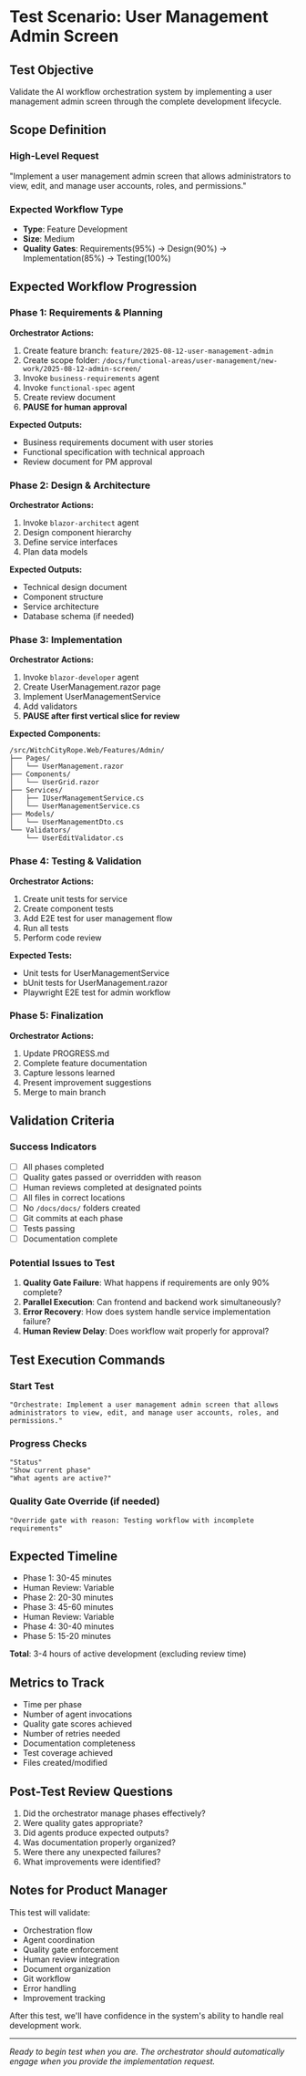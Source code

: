 # Test Scenario: User Management Admin Screen
<!-- Last Updated: 2025-08-12 -->
<!-- Version: 1.0 -->
<!-- Owner: AI Workflow Team -->
<!-- Status: Ready for Testing -->

## Test Objective
Validate the AI workflow orchestration system by implementing a user management admin screen through the complete development lifecycle.

## Scope Definition

### High-Level Request
"Implement a user management admin screen that allows administrators to view, edit, and manage user accounts, roles, and permissions."

### Expected Workflow Type
- **Type**: Feature Development
- **Size**: Medium
- **Quality Gates**: Requirements(95%) → Design(90%) → Implementation(85%) → Testing(100%)

## Expected Workflow Progression

### Phase 1: Requirements & Planning
**Orchestrator Actions:**
1. Create feature branch: `feature/2025-08-12-user-management-admin`
2. Create scope folder: `/docs/functional-areas/user-management/new-work/2025-08-12-admin-screen/`
3. Invoke `business-requirements` agent
4. Invoke `functional-spec` agent
5. Create review document
6. **PAUSE for human approval**

**Expected Outputs:**
- Business requirements document with user stories
- Functional specification with technical approach
- Review document for PM approval

### Phase 2: Design & Architecture
**Orchestrator Actions:**
1. Invoke `blazor-architect` agent
2. Design component hierarchy
3. Define service interfaces
4. Plan data models

**Expected Outputs:**
- Technical design document
- Component structure
- Service architecture
- Database schema (if needed)

### Phase 3: Implementation
**Orchestrator Actions:**
1. Invoke `blazor-developer` agent
2. Create UserManagement.razor page
3. Implement UserManagementService
4. Add validators
5. **PAUSE after first vertical slice for review**

**Expected Components:**
```
/src/WitchCityRope.Web/Features/Admin/
├── Pages/
│   └── UserManagement.razor
├── Components/
│   └── UserGrid.razor
├── Services/
│   ├── IUserManagementService.cs
│   └── UserManagementService.cs
├── Models/
│   └── UserManagementDto.cs
└── Validators/
    └── UserEditValidator.cs
```

### Phase 4: Testing & Validation
**Orchestrator Actions:**
1. Create unit tests for service
2. Create component tests
3. Add E2E test for user management flow
4. Run all tests
5. Perform code review

**Expected Tests:**
- Unit tests for UserManagementService
- bUnit tests for UserManagement.razor
- Playwright E2E test for admin workflow

### Phase 5: Finalization
**Orchestrator Actions:**
1. Update PROGRESS.md
2. Complete feature documentation
3. Capture lessons learned
4. Present improvement suggestions
5. Merge to main branch

## Validation Criteria

### Success Indicators
- [ ] All phases completed
- [ ] Quality gates passed or overridden with reason
- [ ] Human reviews completed at designated points
- [ ] All files in correct locations
- [ ] No `/docs/docs/` folders created
- [ ] Git commits at each phase
- [ ] Tests passing
- [ ] Documentation complete

### Potential Issues to Test
1. **Quality Gate Failure**: What happens if requirements are only 90% complete?
2. **Parallel Execution**: Can frontend and backend work simultaneously?
3. **Error Recovery**: How does system handle service implementation failure?
4. **Human Review Delay**: Does workflow wait properly for approval?

## Test Execution Commands

### Start Test
```
"Orchestrate: Implement a user management admin screen that allows administrators to view, edit, and manage user accounts, roles, and permissions."
```

### Progress Checks
```
"Status"
"Show current phase"
"What agents are active?"
```

### Quality Gate Override (if needed)
```
"Override gate with reason: Testing workflow with incomplete requirements"
```

## Expected Timeline
- Phase 1: 30-45 minutes
- Human Review: Variable
- Phase 2: 20-30 minutes
- Phase 3: 45-60 minutes
- Human Review: Variable
- Phase 4: 30-40 minutes
- Phase 5: 15-20 minutes

**Total**: 3-4 hours of active development (excluding review time)

## Metrics to Track
- Time per phase
- Number of agent invocations
- Quality gate scores achieved
- Number of retries needed
- Documentation completeness
- Test coverage achieved
- Files created/modified

## Post-Test Review Questions
1. Did the orchestrator manage phases effectively?
2. Were quality gates appropriate?
3. Did agents produce expected outputs?
4. Was documentation properly organized?
5. Were there any unexpected failures?
6. What improvements were identified?

## Notes for Product Manager

This test will validate:
- Orchestration flow
- Agent coordination
- Quality gate enforcement
- Human review integration
- Document organization
- Git workflow
- Error handling
- Improvement tracking

After this test, we'll have confidence in the system's ability to handle real development work.

---

*Ready to begin test when you are. The orchestrator should automatically engage when you provide the implementation request.*